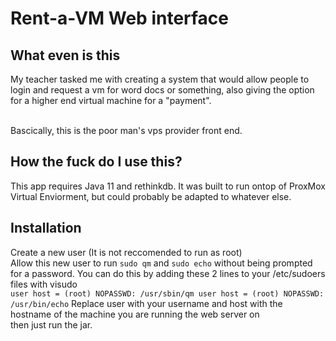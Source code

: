 # Rent-a-VM Web interface
## What even is this
My teacher tasked me with creating a system that would allow people to login and request a vm for word docs or something, also giving the option for a higher end virtual machine for a "payment".<br><br>

Bascically, this is the poor man's vps provider front end.

## How the fuck do I use this?
This app requires Java 11 and rethinkdb. It was built to run ontop of ProxMox Virtual Enviorment, but could probably be adapted to whatever else.

## Installation
Create a new user (It is not reccomended to run as root)<br>
Allow this new user to run ``sudo qm`` and ``sudo echo`` without being prompted for a password. You can do this by adding these 2 lines to your /etc/sudoers files with visudo<br>
```user host = (root) NOPASSWD: /usr/sbin/qm user host = (root) NOPASSWD: /usr/bin/echo```
Replace user with your username and host with the hostname of the machine you are running the web server on<br>
then just run the jar.